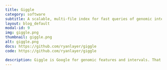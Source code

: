 ```yaml
---
title: Giggle
category: software
subtitle: A scalable, multi-file index for fast queries of genomic intervals.
layout: blog_default
modal-id: 9
img: giggle.png
thumbnail: giggle.png
alt: giggle.png
docs: https://github.com/ryanlayer/giggle
code: https://github.com/ryanlayer/giggle

description: Giggle is Google for genomic features and intervals. That is, scalable, multi-file index for fast queries of genomic intervals.
---
```

